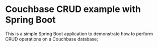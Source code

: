 # Couchbase CRUD example with Spring Boot

This is a simple Spring Boot application to demonstrate how to perform CRUD operations on a Couchbase database;